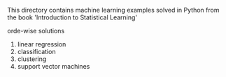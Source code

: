 This directory contains machine learning examples solved in Python from the book
'Introduction to Statistical Learning'

orde-wise solutions  

1. linear regression
2. classification
3. clustering 
4. support vector machines

